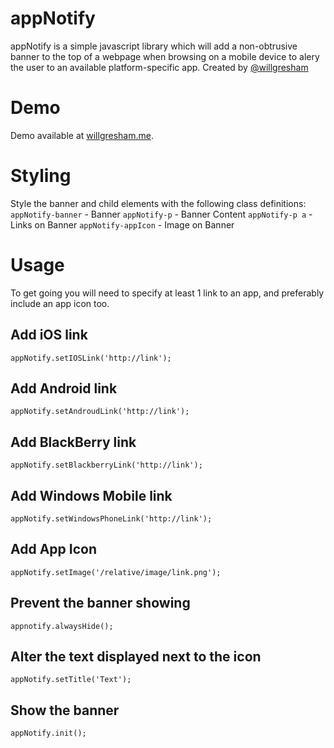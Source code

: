 appNotify
=========
appNotify is a simple javascript library which will add a non-obtrusive banner to the top of a webpage when browsing on a mobile device to alery the user to an available platform-specific app.
Created by [@willgresham](http://twiter.com/willgresham)

Demo
====
Demo available at [willgresham.me](http://willgresham.me/appNotify).

Styling
=======
Style the banner and child elements with the following class definitions:
`appNotify-banner` - Banner
`appNotify-p` - Banner Content
`appNotify-p a` - Links on Banner
`appNotify-appIcon` - Image on Banner

Usage
=====
To get going you will need to specify at least 1 link to an app, and preferably include an app icon too.

Add iOS link
------------
`appNotify.setIOSLink('http://link');`

Add Android link
----------------
`appNotify.setAndroudLink('http://link');`

Add BlackBerry link
-------------------
`appNotify.setBlackberryLink('http://link');`

Add Windows Mobile link
-----------------------
`appNotify.setWindowsPhoneLink('http://link');`

Add App Icon
------------
`appNotify.setImage('/relative/image/link.png');`

Prevent the banner showing
--------------------------
`appnotify.alwaysHide();`

Alter the text displayed next to the icon
-----------------------------------------
`appNotify.setTitle('Text');`

Show the banner
---------------
`appNotify.init();`

